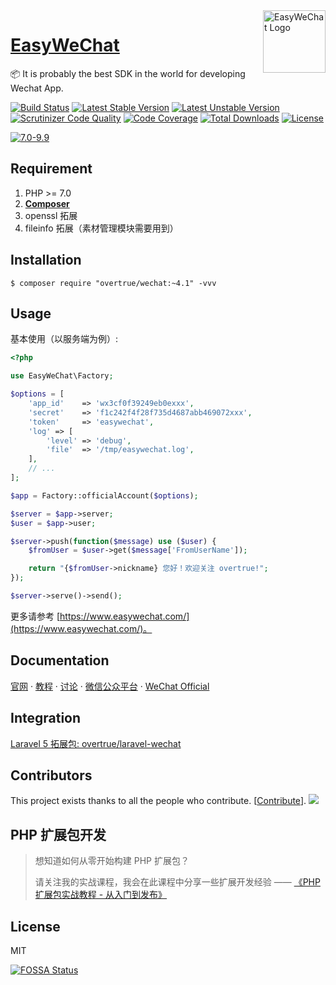 <img align="right" width="100" src="https://user-images.githubusercontent.com/1472352/49656357-1e874080-fa78-11e8-80ea-69e2103345cf.png" alt="EasyWeChat Logo"/>

<h1 align="left"><a href="https://www.easywechat.com">EasyWeChat</a></h1>

📦 It is probably the best SDK in the world for developing Wechat App.

[![Build Status](https://travis-ci.org/overtrue/wechat.svg?branch=master)](https://travis-ci.org/overtrue/wechat) 
[![Latest Stable Version](https://poser.pugx.org/overtrue/wechat/v/stable.svg)](https://packagist.org/packages/overtrue/wechat) 
[![Latest Unstable Version](https://poser.pugx.org/overtrue/wechat/v/unstable.svg)](https://packagist.org/packages/overtrue/wechat)
[![Scrutinizer Code Quality](https://scrutinizer-ci.com/g/overtrue/wechat/badges/quality-score.png?b=master)](https://scrutinizer-ci.com/g/overtrue/wechat/?branch=master) 
[![Code Coverage](https://scrutinizer-ci.com/g/overtrue/wechat/badges/coverage.png?b=master)](https://scrutinizer-ci.com/g/overtrue/wechat/?branch=master) 
[![Total Downloads](https://poser.pugx.org/overtrue/wechat/downloads)](https://packagist.org/packages/overtrue/wechat) 
[![License](https://poser.pugx.org/overtrue/wechat/license)](https://packagist.org/packages/overtrue/wechat) 

[![7.0-9.9](http://prt.ruffood.com/svg/overtrue)](http://prt.ruffood.com/jump/overtrue)

## Requirement

1. PHP >= 7.0
2. **[Composer](https://getcomposer.org/)**
3. openssl 拓展
4. fileinfo 拓展（素材管理模块需要用到）

## Installation

```shell
$ composer require "overtrue/wechat:~4.1" -vvv
```

## Usage

基本使用（以服务端为例）:

```php
<?php

use EasyWeChat\Factory;

$options = [
    'app_id'    => 'wx3cf0f39249eb0exxx',
    'secret'    => 'f1c242f4f28f735d4687abb469072xxx',
    'token'     => 'easywechat',
    'log' => [
        'level' => 'debug',
        'file'  => '/tmp/easywechat.log',
    ],
    // ...
];

$app = Factory::officialAccount($options);

$server = $app->server;
$user = $app->user;

$server->push(function($message) use ($user) {
    $fromUser = $user->get($message['FromUserName']);

    return "{$fromUser->nickname} 您好！欢迎关注 overtrue!";
});

$server->serve()->send();
```

更多请参考 [https://www.easywechat.com/](https://www.easywechat.com/)。

## Documentation

[官网](https://www.easywechat.com)  · [教程](https://www.easywechat.com/tutorials)  ·  [讨论](https://yike.io/)  ·  [微信公众平台](https://mp.weixin.qq.com/wiki)  ·  [WeChat Official](http://admin.wechat.com/wiki)

## Integration

[Laravel 5 拓展包: overtrue/laravel-wechat](https://github.com/overtrue/laravel-wechat)

## Contributors

This project exists thanks to all the people who contribute. [[Contribute](CONTRIBUTING.md)].
<a href="https://github.com/overtrue/wechat/graphs/contributors"><img src="https://opencollective.com/wechat/contributors.svg?width=890" /></a>


## PHP 扩展包开发

> 想知道如何从零开始构建 PHP 扩展包？
>
> 请关注我的实战课程，我会在此课程中分享一些扩展开发经验 —— [《PHP 扩展包实战教程 - 从入门到发布》](https://learnku.com/courses/creating-package)


## License

MIT


[![FOSSA Status](https://app.fossa.io/api/projects/git%2Bgithub.com%2Fovertrue%2Fwechat.svg?type=large)](https://app.fossa.io/projects/git%2Bgithub.com%2Fovertrue%2Fwechat?ref=badge_large)
